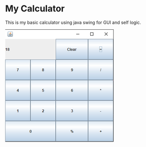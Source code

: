 # My Calculator

This is my basic calculator using java swing for GUI and self logic.

![Screenshot](calc.PNG)